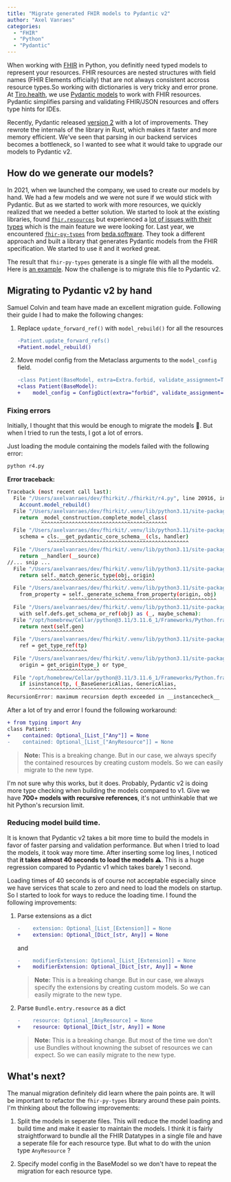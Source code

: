 ```yaml
---
title: "Migrate generated FHIR models to Pydantic v2"
author: "Axel Vanraes"
categories:
  - "FHIR"
  - "Python"
  - "Pydantic"
---
```


When working with [FHIR][1] in Python, you definitly need typed models to represent your resources. FHIR resources are nested structures with field names (FHIR Elements officially) that are not always consistent accross resource types.So working with dictionaries is very tricky and error prone. At [Tiro.health][2], we use [Pydantic models][3] to work with FHIR resources. Pydantic simplifies parsing and validating FHIR/JSON resources and offers type hints for IDEs.

Recently, Pydantic released [version 2][4] with a lot of improvements. They rewrote the internals of the library in Rust, which makes it faster and more memory efficient. We've seen that parsing in our backend services becomes a bottleneck, so I wanted to see what it would take to upgrade our models to Pydantic v2.

## How do we generate our models?

In 2021, when we launched the company, we used to create our models by hand. We had a few models and we were not sure if we would stick with Pydantic. But as we started to work with more resources, we quickly realized that we needed a better solution. We started to look at the existing libraries, found [`fhir.resources`][5] but experienced a [lot of issues with their types](https://github.com/nazrulworld/fhir.resources/issues/60) which is the main feature we were looking for. Last year, we encountered [`fhir-py-types`][6] from [beda.software](https://beda.software/). They took a different approach and built a library that generates Pydantic models from the FHIR specification. We started to use it and it worked great.

The result that `fhir-py-types` generate is a single file with all the models. Here is [an example](https://raw.githubusercontent.com/Tiro-health/FHIRkit/v1.0/fhirkit/r5.py). Now the challenge is to migrate this file to Pydantic v2.

## Migrating to Pydantic v2 by hand

Samuel Colvin and team have made an excellent migration guide. Following their guide I had to make the following changes:

1. Replace `update_forward_ref()` with `model_rebuild()` for all the resources
   ```diff
   -Patient.update_forward_refs()
   +Patient.model_rebuild()
   ```
2. Move model config from the Metaclass arguments to the `model_config` field.
   ```diff
   -class Patient(BaseModel, extra=Extra.forbid, validate_assignment=True):
   +class Patient(BaseModel):
   +    model_config = ConfigDict(extra="forbid", validate_assignment=True)
   ```

### Fixing errors

Initially, I thought that this would be enough to migrate the models 🙈. But when I tried to run the tests, I got a lot of errors.

Just loading the module containing the models failed with the following error:

```bash
python r4.py
```

**Error traceback:**

```bash
Traceback (most recent call last):
  File "/Users/axelvanraes/dev/fhirkit/./fhirkit/r4.py", line 20916, in <module>
    Account.model_rebuild()
  File "/Users/axelvanraes/dev/fhirkit/.venv/lib/python3.11/site-packages/pydantic/main.py", line 470, in model_rebuild
    return _model_construction.complete_model_class(
           ^^^^^^^^^^^^^^^^^^^^^^^^^^^^^^^^^^^^^^^^^
  File "/Users/axelvanraes/dev/fhirkit/.venv/lib/python3.11/site-packages/pydantic/_internal/_model_construction.py", line 491, in complete_model_class
    schema = cls.__get_pydantic_core_schema__(cls, handler)
             ^^^^^^^^^^^^^^^^^^^^^^^^^^^^^^^^^^^^^^^^^^^^^^
  File "/Users/axelvanraes/dev/fhirkit/.venv/lib/python3.11/site-packages/pydantic/main.py", line 578, in __get_pydantic_core_schema__
    return __handler(__source)
//... snip ...
  File "/Users/axelvanraes/dev/fhirkit/.venv/lib/python3.11/site-packages/pydantic/_internal/_generate_schema.py", line 810, in match_type
    return self._match_generic_type(obj, origin)
           ^^^^^^^^^^^^^^^^^^^^^^^^^^^^^^^^^^^^^
  File "/Users/axelvanraes/dev/fhirkit/.venv/lib/python3.11/site-packages/pydantic/_internal/_generate_schema.py", line 829, in _match_generic_type
    from_property = self._generate_schema_from_property(origin, obj)
                    ^^^^^^^^^^^^^^^^^^^^^^^^^^^^^^^^^^^^^^^^^^^^^^^^
  File "/Users/axelvanraes/dev/fhirkit/.venv/lib/python3.11/site-packages/pydantic/_internal/_generate_schema.py", line 592, in _generate_schema_from_property
    with self.defs.get_schema_or_ref(obj) as (_, maybe_schema):
  File "/opt/homebrew/Cellar/python@3.11/3.11.6_1/Frameworks/Python.framework/Versions/3.11/lib/python3.11/contextlib.py", line 137, in __enter__
    return next(self.gen)
           ^^^^^^^^^^^^^^
  File "/Users/axelvanraes/dev/fhirkit/.venv/lib/python3.11/site-packages/pydantic/_internal/_generate_schema.py", line 2083, in get_schema_or_ref
    ref = get_type_ref(tp)
          ^^^^^^^^^^^^^^^^
  File "/Users/axelvanraes/dev/fhirkit/.venv/lib/python3.11/site-packages/pydantic/_internal/_core_utils.py", line 93, in get_type_ref
    origin = get_origin(type_) or type_
             ^^^^^^^^^^^^^^^^^
  File "/opt/homebrew/Cellar/python@3.11/3.11.6_1/Frameworks/Python.framework/Versions/3.11/lib/python3.11/typing.py", line 2431, in get_origin
    if isinstance(tp, (_BaseGenericAlias, GenericAlias,
       ^^^^^^^^^^^^^^^^^^^^^^^^^^^^^^^^^^^^^^^^^^^^^^^^
RecursionError: maximum recursion depth exceeded in __instancecheck__
```

After a lot of try and error I found the following workaround:

```diff
+ from typing import Any
class Patient:
+    contained: Optional_[List_["Any"]] = None
-    contained: Optional_[List_["AnyResource"]] = None
```

> **Note:** This is a breaking change. But in our case, we always specify the contained resources by creating custom models. So we can easily migrate to the new type.

I'm not sure why this works, but it does. Probably, Pydantic v2 is doing more type checking when building the models compared to v1. Give we have **700+ models with recursive references**, it's not unthinkable that we hit Python's recursion limit.

### Reducing model build time.

It is known that Pydantic v2 takes a bit more time to build the models in favor of faster parsing and validation performance. But when I tried to load the models, it took way more time.
After inserting some log lines, I noticed that **it takes almost 40 seconds to load the models ⚠️**. This is a huge regression compared to Pydantic v1 which takes barely 1 second.

Loading times of 40 seconds is of course not acceptable especially since we have services that scale to zero and need to load the models on startup. So I started to look for ways to reduce the loading time. I found the following improvements:

1. Parse extensions as a dict

   ```diff
   -    extension: Optional_[List_[Extension]] = None
   +    extension: Optional_[Dict_[str, Any]] = None
   ```

   and

   ```diff
   -    modifierExtension: Optional_[List_[Extension]] = None
   +    modifierExtension: Optional_[Dict_[str, Any]] = None
   ```

   > **Note:** This is a breaking change. But in our case, we always specify the extensions by creating custom models. So we can easily migrate to the new type.

2. Parse `Bundle.entry.resource` as a dict

   ```diff
   -    resource: Optional_[AnyResource] = None
   +    resource: Optional_[Dict_[str, Any]] = None
   ```

   > **Note:** This is a breaking change. But most of the time we don't use Bundles without knowning the subset of resources we can expect. So we can easily migrate to the new type.

## What's next?

The manual migration definitely did learn where the pain points are. It will be important to refactor the `fhir-py-types` library around these pain points. I'm thinking about the following improvements:

1. Split the models in seperate files. This will reduce the model loading and build time and make it easier to maintain the models. I think it is fairly straightforward to bundle all the FHIR Datatypes in a single file and have a seperate file for each resource type. But what to do with the union type `AnyResource` ?

2. Specify model config in the BaseModel so we don't have to repeat the migration for each resource type.

[1]: https://www.hl7.org/fhir/ "Fast Healthcare Interoperability Resources"
[2]: https://tiro.health "Tiro.health"
[3]: https://pydantic.dev "Pydantic"
[4]: https://pydantic-docs.helpmanual.io/usage/v2_upgrade_guide/ "Pydantic v2 upgrade guide"
[5]: https://github.com/nazrulworld/fhir.resources "fhir.resources"
[6]: https://github.com/beda-software/fhir-py-types "fhir-py-types"
